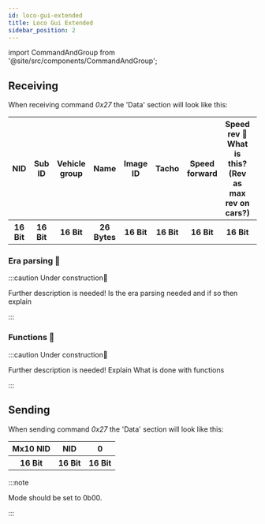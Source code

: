 ```yaml
---
id: loco-gui-extended
title: Loco Gui Extended
sidebar_position: 2
---
```


import CommandAndGroup from '@site/src/components/CommandAndGroup';

<CommandAndGroup group="17" command="27"/>

## Receiving

When receiving command _0x27_ the 'Data' section will look like this:

<table>
  <tr>
    <th>NID</th>
    <th>Sub ID</th>
    <th>Vehicle group</th>
    <th>Name</th>
    <th>Image ID</th>
    <th>Tacho</th>
    <th>Speed forward</th>
    <th>Speed rev 🚧 What is this? (Rev as max rev on cars?)</th>
    <th>Speed range</th>
    <th>Drive type</th>
    <th>Era</th>
    <th>Country code</th>
    <th>Icons 🚧 What is done with icons?</th>
  </tr>
  <tr>
    <th>16 Bit</th>
    <th>16 Bit</th>
    <th>16 Bit</th>
    <th>26 Bytes</th>
    <th>16 Bit</th>
    <th>16 Bit</th>
    <th>16 Bit</th>
    <th>16 Bit</th>
    <th>16 Bit</th>
    <th>16 Bit</th>
    <th>16 Bit</th>
    <th>16 Bit</th>
    <th>64 Bytes</th>
  </tr>
</table>

### Era parsing 🚧

:::caution Under construction🚧

Further description is needed! Is the era parsing needed and if so then explain

:::

### Functions 🚧

:::caution Under construction🚧

Further description is needed! Explain What is done with functions

:::

## Sending

When sending command _0x27_ the 'Data' section will look like this:

<table>
  <tr>
    <th>Mx10 NID</th>
    <th>NID</th>
    <th>0</th>
  </tr>
  <tr>
    <th>16 Bit</th>
    <th>16 Bit</th>
    <th>16 Bit</th>
  </tr>
</table>

:::note

Mode should be set to 0b00.

:::
